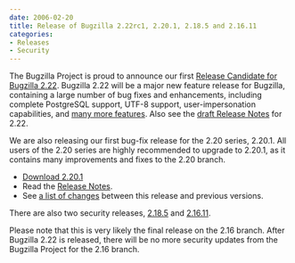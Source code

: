 ```yaml
---
date: 2006-02-20
title: Release of Bugzilla 2.22rc1, 2.20.1, 2.18.5 and 2.16.11
categories:
- Releases
- Security
---
```


The Bugzilla Project is proud to announce our first [Release Candidate for Bugzilla 2.22](/releases/2.22/). Bugzilla 2.22 will be a major new feature release for Bugzilla, containing a large number of bug fixes and enhancements, including complete PostgreSQL support, UTF-8 support, user-impersonation capabilities, and [many more features](/releases/2.22/). Also see the [draft Release Notes](/releases/2.22/) for 2.22.

We are also releasing our first bug-fix release for the 2.20 series, 2.20.1\. All users of the 2.20 series are highly recommended to upgrade to 2.20.1, as it contains many improvements and fixes to the 2.20 branch.

*   [Download 2.20.1](/download/#v220)
*   Read the [Release Notes](/releases/2.20.1/).
*   See [a list of changes](https://github.com/bugzilla/bugzilla/compare/2.20) between this release and previous versions.

There are also two security releases, [2.18.5](/releases/2.18.5/) and [2.16.11](/releases/2.16.11/).

Please note that this is very likely the final release on the 2.16 branch. After Bugzilla 2.22 is released, there will be no more security updates from the Bugzilla Project for the 2.16 branch.

